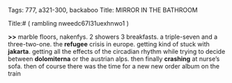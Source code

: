 Tags: 777, a321-300, backaboo
Title: MIRROR IN THE BATHROOM
  
Title:# ( rambling nweedc67I31uexhnwo1 )  
  
**>>** marble floors, nakenfys. 2 showers 3 breakfasts. a triple-seven and a three-two-one. the **refugee** crisis in europe. getting kind of stuck with **jakarta**. getting all the effects of the circadian rhythm while trying to decide between **dolomiterna** or the austrian alps. then finally **crashing** at nurse’s sofa. then of course there was the time for a new new order album on the train 